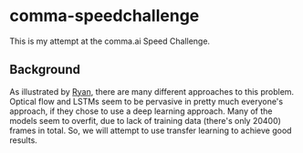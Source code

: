 # comma-speedchallenge
This is my attempt at the comma.ai Speed Challenge.

## Background
As illustrated by [Ryan](https://github.com/ryanchesler/comma-speed-challenge), there are many different approaches to this problem. Optical flow and LSTMs seem to be pervasive in pretty much everyone's approach, if they chose to use a deep learning approach. Many of the models seem to overfit, due to lack of training data (there's only 20400) frames in total. So, we will attempt to use transfer learning to achieve good results.